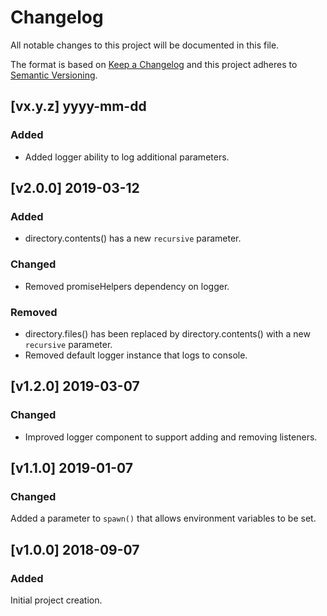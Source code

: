 # Changelog
All notable changes to this project will be documented in this file.

The format is based on [Keep a Changelog](http://keepachangelog.com/en/1.0.0/)
and this project adheres to [Semantic Versioning](http://semver.org/spec/v2.0.0.html).


## [vx.y.z] yyyy-mm-dd
### Added
- Added logger ability to log additional parameters.


## [v2.0.0] 2019-03-12
### Added
- directory.contents() has a new `recursive` parameter.

### Changed
- Removed promiseHelpers dependency on logger.

### Removed
- directory.files() has been replaced by directory.contents() with a new `recursive` parameter.
- Removed default logger instance that logs to console.


## [v1.2.0] 2019-03-07
### Changed
- Improved logger component to support adding and removing listeners.


## [v1.1.0] 2019-01-07
### Changed
Added a parameter to `spawn()` that allows environment variables to be set.


## [v1.0.0] 2018-09-07
### Added
Initial project creation.
